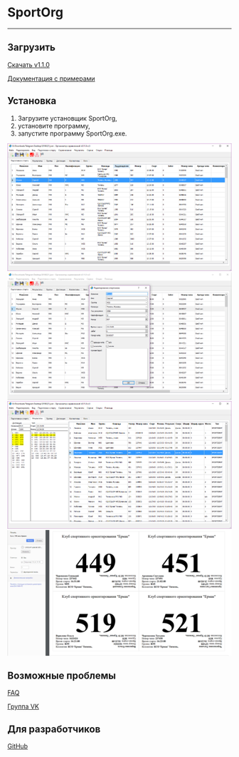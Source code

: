 # SportOrg

___

## Загрузить

[Скачать v1.1.0](//sportorg.o-ural.ru/SportOrg-v1.1.0.exe)

[Документация c примерами](//sportorg.o-ural.ru/data/docs180125.zip)

## Установка

1. Загрузите установщик SportOrg,
1. установите программу,
1. запустите программу SportOrg.exe.

![Mainwindow sportorg](img/mainwindow.png)
![Dialogedit sportorg](img/dialogedit.png)
![Result sportorg](img/result.png)
![Bibprintout sportorg](img/bibprintout.png)

## Возможные проблемы

[FAQ](faq/index.md)

[Группа VK](https://vk.com/sportorgpro)

## Для разработчиков

[GitHub](https://sportorg.github.io/pysport/)
